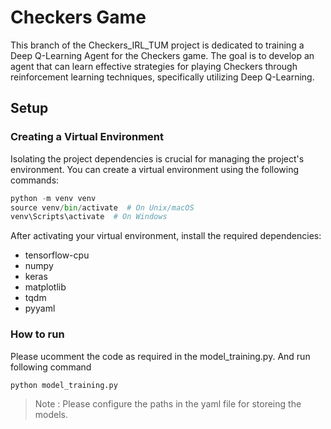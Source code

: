 # Checkers Game

This branch of the Checkers_IRL_TUM project is dedicated to training a Deep Q-Learning Agent for the Checkers game. The goal is to develop an agent that can learn effective strategies for playing Checkers through reinforcement learning techniques, specifically utilizing Deep Q-Learning.

## Setup

### Creating a Virtual Environment

Isolating the project dependencies is crucial for managing the project's environment. You can create a virtual environment using the following commands:
```python
python -m venv venv
source venv/bin/activate  # On Unix/macOS
venv\Scripts\activate  # On Windows
```
After activating your virtual environment, install the required dependencies:

- tensorflow-cpu
- numpy
- keras
- matplotlib
- tqdm
- pyyaml

### How to run 
Please ucomment the code as required in the model_training.py. And run following command

```bash
python model_training.py
```

> Note : Please configure the paths in the yaml file for storeing the models.
